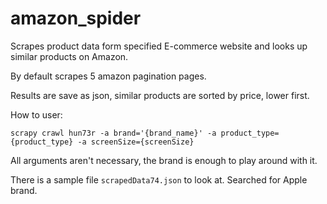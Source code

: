 # amazon_spider


Scrapes product data form specified E-commerce website and looks up similar products on Amazon.

By default scrapes 5 amazon pagination pages.

Results are save as json, similar products are sorted by price, lower first.


How to user:

`scrapy crawl hun73r -a brand='{brand_name}' -a product_type={product_type} -a screenSize={screenSize}`

All arguments aren't necessary, the brand is enough to play around with it.

There is a sample file `scrapedData74.json` to look at. Searched for Apple brand.

